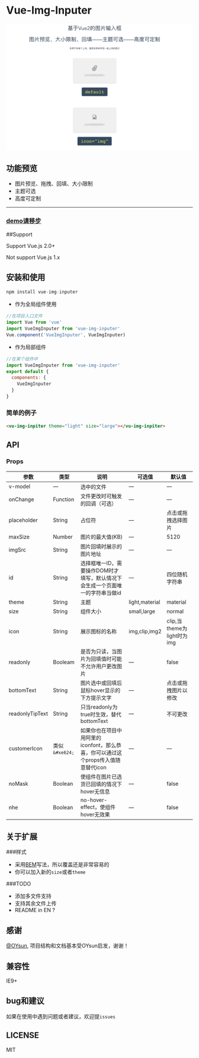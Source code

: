 # Vue-Img-Inputer

<img src="./src/images/demo.png">

## 功能预览

+ 图片预览、拖拽、回填、大小限制
+ 主题可选
+ 高度可定制

-------

### [demo请移步](http://waynecz.github.io/VueImgInputer/index.html)

##Support

Support Vue.js 2.0+

Not support Vue.js 1.x


## 安装和使用

```javascript
npm install vue-img-inputer
```

- 作为全局组件使用

```javascript
//在项目入口文件
import Vue from 'vue'
import VueImgInputer from 'vue-img-inputer'
Vue.component('VueImgInputer', VueImgInputer)
```

- 作为局部组件

```javascript
//在某个组件中
import VueImgInputer from 'vue-img-inputer'
export default {
  components: {
    VueImgInputer
  }
}
```

### 简单的例子
```html
<vu-img-inpiter theme="light" size="large"></vu-img-inpiter>
```


## API

### Props

| 参数    | 类型    | 说明   |  可选值 | 默认值 |
| ------------- |-------| -----| ----| -------|
| v-model | — | 选中的文件| —|—|
| onChange  | Function | 文件更改时可触发的回调（可选） | —|—|
| placeholder | String | 占位符| —|点击或拖拽选择图片|
| maxSize | Number | 图片的最大值(KB)| —|5120|
| imgSrc | String |  图片回填时展示的图片地址| —|—|
| id | String | 选择框唯一ID，需要操作DOM时才填写，默认情况下会生成一个页面唯一的字符串当做id| —|四位随机字符串|
| theme | String | 主题| light,material|material|
| size | String | 组件大小| small,large|normal|
| icon | String | 展示图标的名称| img,clip,img2|clip,当theme为light时为img|
| readonly | Booleam | 是否为只读，当图片为回填值时可能不允许用户更改图片| —|false|
| bottomText | String | 图片选中或回填后鼠标hover显示的下方提示文字| —|点击或拖拽图片以修改|
| readonlyTipText | String | 只当readonly为true时生效，替代bottomText | —|不可更改|
| customerIcon | 类似`&#xe624;` | 如果你也在项目中用阿里的iconfont，那么恭喜，你可以通过这个props传入值随意替代icon| —|—|
| noMask | Boolean | 使组件在图片已选货已回填的情况下hover无信息| —|false|
| nhe | Boolean | no-hover-effect，使组件hover无效果| —|false|


## 关于扩展

###样式

+ 采用[BEM](http://www.w3cplus.com/css/bem-definitions.html)写法，所以覆盖还是非常容易的
+ 你可以加入新的`size`或者`theme`

###TODO

+ 添加多文件支持
+ 支持其余文件上传
+ README in EN ?

## 感谢
[@OYsun](https://github.com/OYsun), 项目结构和文档基本受OYsun启发，谢谢！

## 兼容性
IE9+

## bug和建议

如果在使用中遇到问题或者建议，欢迎提`issues`

## LICENSE

MIT